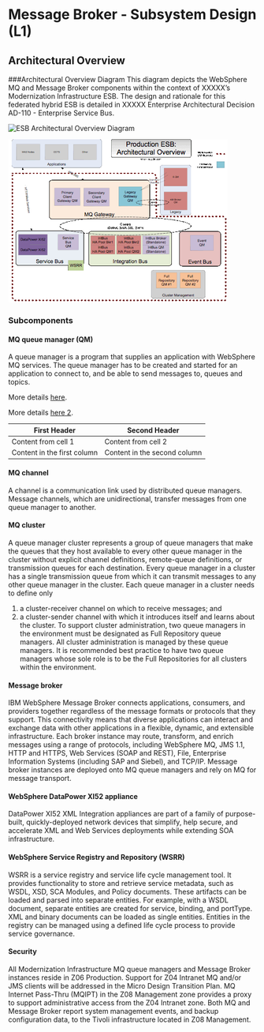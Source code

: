 

# Message Broker - Subsystem Design (L1)

## Architectural Overview

###Architectural Overview Diagram
This diagram depicts the WebSphere MQ and Message Broker components within the context of XXXXX’s Modernization Infrastructure ESB.  The design and rationale for this federated hybrid ESB is detailed in XXXXX Enterprise Architectural Decision AD-110 - Enterprise Service Bus.

![ESB Architectural Overview Diagram](https://www.leveragingtechnology.com/wp-content/uploads/2016/03/API-Connect-and-IIB_InterConnect-presentation-6.jpg)

![Production ESB Architectural Overview Diagram](/images/image002.gif)

### Subcomponents 

#### MQ queue manager (QM)
A queue manager is a program that supplies an application with WebSphere MQ services. The queue manager has to be created and started for an application to connect to, and be able to send messages to, queues and topics. 

More details [here](https://drive.google.com/open?id=0B4vgoY1-SaY9RnVqM0dsM2pNeHM).

More details [here 2](https://github.com/jpalmeiro/pd/blob/master/ActivityManager_L2ComponentDesign.md).


First Header | Second Header
------------ | -------------
Content from cell 1 | Content from cell 2
Content in the first column | Content in the second column



#### MQ channel
A channel is a communication link used by distributed queue managers.  Message channels, which are unidirectional, transfer messages from one queue manager to another.

#### MQ cluster
A queue manager cluster represents a group of queue managers that make the queues that they host available to every other queue manager in the cluster without explicit channel definitions, remote-queue definitions, or transmission queues for each destination. Every queue manager in a cluster has a single transmission queue from which it can transmit messages to any other queue manager in the cluster. Each queue manager in a cluster needs to define only
1.	a cluster-receiver channel on which to receive messages; and 
2.	a cluster-sender channel with which it introduces itself and learns about the cluster.
To support cluster administration, two queue managers in the environment must be designated as Full Repository queue managers.  All cluster administration is managed by these queue managers.  It is recommended best practice to have two queue managers whose sole role is to be the Full Repositories for all clusters within the environment. 

#### Message broker
IBM WebSphere Message Broker connects applications, consumers, and providers together regardless of the message formats or protocols that they support. This connectivity means that diverse applications can interact and exchange data with other applications in a flexible, dynamic, and extensible infrastructure. Each broker instance may route, transform, and enrich messages using a range of protocols, including WebSphere MQ, JMS 1.1, HTTP and HTTPS, Web Services (SOAP and REST), File, Enterprise Information Systems (including SAP and Siebel), and TCP/IP.
Message broker instances are deployed onto MQ queue managers and rely on MQ for message transport.

####	WebSphere DataPower XI52 appliance
DataPower XI52 XML Integration appliances are part of a family of purpose-built, quickly-deployed network devices that simplify, help secure, and accelerate XML and Web Services deployments while extending SOA infrastructure.  

####	WebSphere Service Registry and Repository (WSRR)
WSRR is a service registry and service life cycle management tool.  It provides functionality to store and retrieve service metadata, such as WSDL,  XSD,  SCA Modules, and Policy documents.  These artifacts can be loaded and parsed into separate entities. For example, with a WSDL document, separate entities are created for service, binding, and portType. XML and binary documents can be loaded as single entities. Entities in the registry can be managed using a defined life cycle process to provide service governance. 

####	Security
All Modernization Infrastructure MQ queue managers and Message Broker instances reside in Z06 Production. Support for Z04 Intranet MQ and/or JMS clients will be addressed in the Micro Design Transition Plan. MQ Internet Pass-Thru (MQIPT) in the Z08 Management zone provides a proxy to support administrative access from the Z04 Intranet zone.  Both MQ and Message Broker report system management events, and backup configuration data, to the Tivoli infrastructure located in Z08 Management. 
